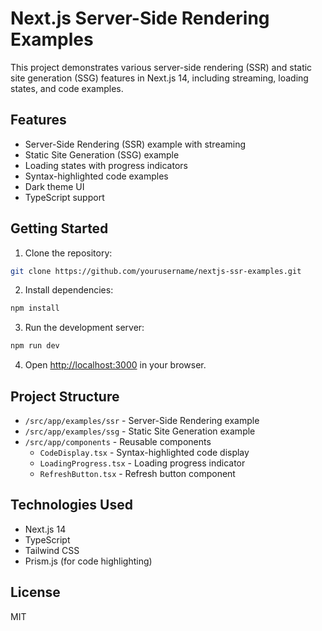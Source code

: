 # Next.js Server-Side Rendering Examples

This project demonstrates various server-side rendering (SSR) and static site generation (SSG) features in Next.js 14, including streaming, loading states, and code examples.

## Features

- Server-Side Rendering (SSR) example with streaming
- Static Site Generation (SSG) example
- Loading states with progress indicators
- Syntax-highlighted code examples
- Dark theme UI
- TypeScript support

## Getting Started

1. Clone the repository:
```bash
git clone https://github.com/yourusername/nextjs-ssr-examples.git
```

2. Install dependencies:
```bash
npm install
```

3. Run the development server:
```bash
npm run dev
```

4. Open [http://localhost:3000](http://localhost:3000) in your browser.

## Project Structure

- `/src/app/examples/ssr` - Server-Side Rendering example
- `/src/app/examples/ssg` - Static Site Generation example
- `/src/app/components` - Reusable components
  - `CodeDisplay.tsx` - Syntax-highlighted code display
  - `LoadingProgress.tsx` - Loading progress indicator
  - `RefreshButton.tsx` - Refresh button component

## Technologies Used

- Next.js 14
- TypeScript
- Tailwind CSS
- Prism.js (for code highlighting)

## License

MIT
